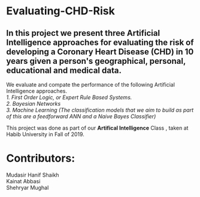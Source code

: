 # Evaluating-CHD-Risk

## In this project we present three Artificial Intelligence approaches for evaluating the risk of developing a Coronary Heart Disease (CHD) in 10 years given a person's geographical, personal, educational and medical data. </br>

We evaluate and compate the performance of the following Artificial Intelligence approaches. </br>
*1. First Order Logic, or Expert Rule Based Systems. </br>
2. Bayesian Networks </br>
3. Machine Learning (The classification models that we aim to build as part of this are a feedforward ANN and a Naive Bayes Classifier)* </br>


This project was done as part of our  **Artifical Intelligence** Class , taken at Habib University in Fall of 2019.


# Contributors:
Mudasir Hanif Shaikh  </br>
Kainat Abbasi  </br>
Shehryar Mughal  </br>
